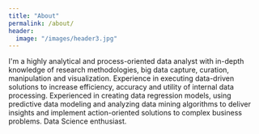 ```yaml
---
title: "About"
permalink: /about/
header:
  image: "/images/header3.jpg"
---
```


I'm a highly analytical and process-oriented data analyst with in-depth knowledge of research methodologies, big data capture, curation, manipulation and visualization. Experience in executing data-driven solutions to increase efficiency, accuracy and utility of internal data processing. Experienced in creating data regression models, using predictive data modeling and analyzing data mining algorithms to deliver insights and implement action-oriented solutions to complex business problems. Data Science enthusiast.
